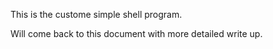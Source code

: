 This is the custome simple shell program.

Will come back to this document with more detailed write up.